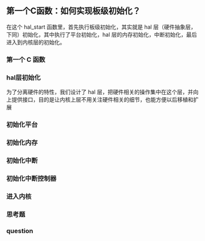 ## 第一个C函数：如何实现板级初始化？

在这个 hal_start 函数里，首先执行板级初始化，其实就是 hal 层（硬件抽象层，下同）初始化，其中执行了平台初始化，hal 层的内存初始化，中断初始化，最后进入到内核层的初始化。

### 第一个 C 函数
### hal层初始化

为了分离硬件的特性，我们设计了 hal 层，把硬件相关的操作集中在这个层，并向上提供接口，目的是让内核上层不用关注硬件相关的细节，也能方便以后移植和扩展

### 初始化平台
### 初始化内存
### 初始化中断
### 初始化中断控制器
### 进入内核


### 思考题

### question